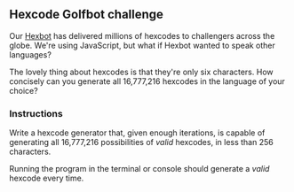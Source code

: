 ## Hexcode Golfbot challenge

Our [Hexbot](https://github.com/noops-challenge/hexbot) has delivered millions of hexcodes to challengers across the globe. We're using JavaScript, but what if Hexbot wanted to speak other languages?

The lovely thing about hexcodes is that they're only six characters. How concisely can you generate all 16,777,216 hexcodes in the language of your choice?

### Instructions

Write a hexcode generator that, given enough iterations, is capable of generating all 16,777,216 possibilities of *valid* hexcodes, in less than 256 characters.

Running the program in the terminal or console should generate a *valid* hexcode every time.

